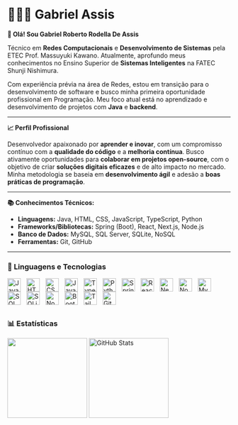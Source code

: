 # 👩🏻‍💻 Gabriel Assis

**👋 Olá! Sou Gabriel Roberto Rodella De Assis**


Técnico em **Redes Computacionais** e **Desenvolvimento de Sistemas** pela ETEC Prof. Massuyuki Kawano. Atualmente, aprofundo meus conhecimentos no Ensino Superior de **Sistemas Inteligentes** na FATEC Shunji Nishimura.

Com experiência prévia na área de Redes, estou em transição para o desenvolvimento de software e busco minha primeira oportunidade profissional em Programação. Meu foco atual está no aprendizado e desenvolvimento de projetos com **Java** e **backend**.

---

**📈 Perfil Profissional**

Desenvolvedor apaixonado por **aprender e inovar**, com um compromisso contínuo com a **qualidade do código** e a **melhoria contínua**. Busco ativamente oportunidades para **colaborar em projetos open-source**, com o objetivo de criar **soluções digitais eficazes** e de alto impacto no mercado. Minha metodologia se baseia em **desenvolvimento ágil** e adesão a **boas práticas de programação**.

---

**📚 Conhecimentos Técnicos:**

* **Linguagens:** Java, HTML, CSS, JavaScript, TypeScript, Python 
* **Frameworks/Bibliotecas:** Spring (Boot), React, Next.js, Node.js
* **Banco de Dados:** MySQL, SQL Server, SQLite, NoSQL
* **Ferramentas:** Git, GitHub

---

### 🤖 Linguagens e Tecnologias

<img
    align="left"
    alt="Java"
    title="Java"
    width="30px"
    style="padding-right: 10px;"
    src="https://cdn.jsdelivr.net/gh/devicons/devicon@latest/icons/java/java-original.svg"
/>
<img
    align="left"
    alt="HTML"
    title="HTML"
    width="30px"
    style="padding-right: 10px;"
    src="https://cdn.jsdelivr.net/gh/devicons/devicon@latest/icons/html5/html5-original.svg"
/>
<img
    align="left"
    alt="CSS"
    title="CSS"
    width="30px"
    style="padding-right: 10px;"
    src="https://cdn.jsdelivr.net/gh/devicons/devicon@latest/icons/css3/css3-original.svg"
/>
<img
    align="left"
    alt="JavaScript"
    title="JavaScript"
    width="30px"
    style="padding-right: 10px;"
    src="https://cdn.jsdelivr.net/gh/devicons/devicon@latest/icons/javascript/javascript-original.svg"
/>
<img
    align="left"
    alt="TypeScript"
    title="TypeScript"
    width="30px"
    style="padding-right: 10px;"
    src="https://cdn.jsdelivr.net/gh/devicons/devicon@latest/icons/typescript/typescript-original.svg"
/>
<img
    align="left"
    alt="Python"
    title="Python"
    width="30px"
    style="padding-right: 10px;"
    src="https://cdn.jsdelivr.net/gh/devicons/devicon@latest/icons/python/python-original.svg"
/>
<img
    align="left"
    alt="Spring Boot"
    title="Spring Boot"
    width="30px"
    style="padding-right: 10px;"
    src="https://cdn.jsdelivr.net/gh/devicons/devicon@latest/icons/spring/spring-original.svg"
/>
<img
    align="left"
    alt="React"
    title="React"
    width="30px"
    style="padding-right: 10px;"
    src="https://cdn.jsdelivr.net/gh/devicons/devicon@latest/icons/react/react-original.svg"
/>
<img
    align="left"
    alt="Next.js"
    title="Next.js"
    width="30px"
    style="padding-right: 10px;"
    src="https://cdn.jsdelivr.net/gh/devicons/devicon@latest/icons/nextjs/nextjs-original.svg"
/>
<img
    align="left"
    alt="Node.js"
    title="Node.js"
    width="30px"
    style="padding-right: 10px;"
    src="https://cdn.jsdelivr.net/gh/devicons/devicon@latest/icons/nodejs/nodejs-original.svg"
/>
<img
    align="left"
    alt="MySQL"
    title="MySQL"
    width="30px"
    style="padding-right: 10px;"
    src="https://cdn.jsdelivr.net/gh/devicons/devicon@latest/icons/mysql/mysql-original.svg"
/>
<img
    align="left"
    alt="SQL Server"
    title="SQL Server"
    width="30px"
    style="padding-right: 10px;"
    src="https://cdn.jsdelivr.net/gh/devicons/devicon@latest/icons/microsoftsqlserver/microsoftsqlserver-original.svg"
/>
<img
    align="left"
    alt="SQLite"
    title="SQLite"
    width="30px"
    style="padding-right: 10px;"
    src="https://cdn.jsdelivr.net/gh/devicons/devicon@latest/icons/sqlite/sqlite-original.svg"
/>
<img
    align="left"
    alt="NoSQL"
    title="NoSQL"
    width="30px"
    style="padding-right: 10px;"
    src="https://cdn.jsdelivr.net/gh/devicons/devicon@latest/icons/mongodb/mongodb-original.svg"
/>
<img
    align="left"
    alt="Bootstrap"
    title="Bootstrap"
    width="30px"
    style="padding-right: 10px;"
    src="https://cdn.jsdelivr.net/gh/devicons/devicon@latest/icons/bootstrap/bootstrap-original.svg"
/>
<img
    align="left"
    alt="Tailwind"
    title="Tailwind"
    width="30px"
    style="padding-right: 10px;"
    src="https://cdn.jsdelivr.net/gh/devicons/devicon@latest/icons/tailwindcss/tailwindcss-original.svg"
/>



<img
    align="left"
    alt="Git"
    title="Git"
    width="30px"
    style="padding-right: 10px;"
    src="https://cdn.jsdelivr.net/gh/devicons/devicon@latest/icons/git/git-original.svg"
/>

<br/>
<br/>
<br/>
<br/>

### 📊 Estatísticas

<img
    height="180em"
    src="https://github-readme-stats.vercel.app/api?username=Gabriel-Assis-22&show_icons=true&theme=dracula&include_all_commits=true&count_private=true"
/>
<img
    alt="GitHub Stats"
    height="180em" src="https://github-readme-stats.vercel.app/api/top-langs/?username=Gabriel-Assis-22&theme=tokyonight&layout=compact&custom_title=Tecnologias&langs_count=9"
/>

</p>

